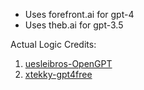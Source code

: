 - Uses forefront.ai for gpt-4
- Uses theb.ai for gpt-3.5

Actual Logic Credits:
1. [uesleibros-OpenGPT](https://github.com/uesleibros/OpenGPT)
2. [xtekky-gpt4free](https://github.com/xtekky/gpt4free/)

